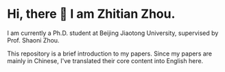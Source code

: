 # Hi, there 👋 I am Zhitian Zhou. 
I am currently a Ph.D. student at Beijing Jiaotong University, supervised by Prof. Shaoni Zhou.

This repository is a brief introduction to my papers. Since my papers are mainly in Chinese, I've translated their core content into English here.
